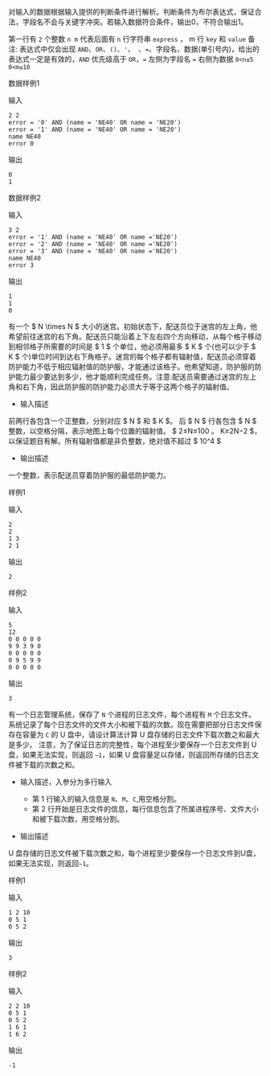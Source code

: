 
对输入的数据根据输入提供的判断条件进行解析。判断条件为布尔表达式，保证合法，字段名不会与关键字冲突。若输入数据符合条件，输出0，不符合输出1。

第一行有 `2` 个整数 `n m` 代表后面有 `n` 行字符串 `express` ， m 行 `key` 和 `value` 备注: 表达式中仅会出现 `AND`、`OR`、`()`、`'`、` `、`=`、字段名、数据(单引号内)，给出的表达式一定是有效的，`AND` 优先级高于 `OR`，`=` 左侧为字段名 `=` 右侧为数据 `0<n≤5` `0<m≤10`

数据样例1

输入
```
2 2
error = '0' AND (name = 'NE40' OR name = 'NE20')
error = '1' AND (name = 'NE40' OR name = 'NE20')
name NE40
error 0
```

输出
```
0
1
```

数据样例2

输入
```
3 2
error = '1' AND (name = 'NE40' OR name ='NE20')
error = '2' AND (name = 'NE40' OR name ='NE20')
error = '3' AND (name = 'NE40' OR name ='NE20')
name NE40
error 3
```

输出
```
1
1
0
```


有一个 $ N \times N $ 大小的迷宫。初始状态下，配送员位于迷宫的左上角，他希望前往迷宫的右下角。配送员只能沿着上下左右四个方向移动，从每个格子移动到相邻格子所需要的时间是 $ 1 $ 个单位，他必须用最多 $ K $ 个(也可以少于 $ K $ 个)单位时间到达右下角格子。迷宫的每个格子都有辐射值，配送员必须穿着防护能力不低于相应辐射值的防护服，才能通过该格子。他希望知道，防护服的防护能力最少要达到多少，他才能顺利完成任务。注意:配送员需要通过迷宫的左上角和右下角，因此防护服的防护能力必须大于等于这两个格子的辐射值。

- 输入描述

前两行各包含一个正整数，分别对应 $ N $ 和 $ K $。 后 $ N $ 行各包含 $ N $ 整数，以空格分隔，表示地图上每个位置的辐射值。 $ 2≤N≤100 $。$ K≥2N−2 $，以保证题目有解。所有辐射值都是非负整数，绝对值不超过 $ 10^4 $


- 输出描述

一个整数，表示配送员穿着防护服的最低防护能力。

样例1

输入
```
2
2
1 3
2 1
```

输出
```
2
```

样例2

输入
```
5
12
0 0 0 0 0
9 9 3 9 0
0 0 0 0 0
0 9 5 9 9
0 0 0 0 0
```

输出
```
3
```

有一个日志管理系统，保存了 `N` 个进程的日志文件，每个进程有 `M` 个日志文件。系统记录了每个日志文件的文件大小和被下载的次数。现在需要把部分日志文件保存在容量为 `C` 的 U 盘中，请设计算法计算 U 盘存储的日志文件下载次数之和最大是多少。 注意，为了保证日志的完整性，每个进程至少要保存一个日志文件到 U 盘，如果无法实现，则返回 `−1`，如果 U 盘容量足以存储，则返回所存储的日志文件被下载的次数之和。

- 输入描述，入参分为多行输入
  - 第 1 行输入的输入信息是 `N`、`M`、`C`,用空格分割。
  - 第 2 行开始是日志文件的信息，每行信息包含了所属进程序号、文件大小和被下载次数，用空格分割。


- 输出描述

U 盘存储的日志文件被下载次数之和，每个进程至少要保存一个日志文件到U盘，如果无法实现，则返回`−1`。

样例1

输入
```
1 2 10
0 5 1
0 5 2
```

输出
```
3
```

样例2

输入
```
2 2 10
0 5 1
0 5 2
1 6 1
1 6 2
```

输出
```
-1
```










